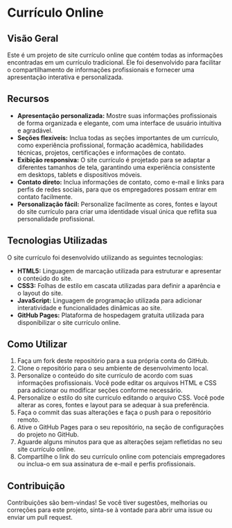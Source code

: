 # Currículo Online

## Visão Geral

Este é um projeto de site currículo online que contém todas as informações encontradas em um currículo tradicional. Ele foi desenvolvido para facilitar o compartilhamento de informações profissionais e fornecer uma apresentação interativa e personalizada.

## Recursos

- **Apresentação personalizada:** Mostre suas informações profissionais de forma organizada e elegante, com uma interface de usuário intuitiva e agradável.
- **Seções flexíveis:** Inclua todas as seções importantes de um currículo, como experiência profissional, formação acadêmica, habilidades técnicas, projetos, certificações e informações de contato.
- **Exibição responsiva:** O site currículo é projetado para se adaptar a diferentes tamanhos de tela, garantindo uma experiência consistente em desktops, tablets e dispositivos móveis.
- **Contato direto:** Inclua informações de contato, como e-mail e links para perfis de redes sociais, para que os empregadores possam entrar em contato facilmente.
- **Personalização fácil:** Personalize facilmente as cores, fontes e layout do site currículo para criar uma identidade visual única que reflita sua personalidade profissional.

## Tecnologias Utilizadas

O site currículo foi desenvolvido utilizando as seguintes tecnologias:

- **HTML5:** Linguagem de marcação utilizada para estruturar e apresentar o conteúdo do site.
- **CSS3:** Folhas de estilo em cascata utilizadas para definir a aparência e o layout do site.
- **JavaScript:** Linguagem de programação utilizada para adicionar interatividade e funcionalidades dinâmicas ao site.
- **GitHub Pages:** Plataforma de hospedagem gratuita utilizada para disponibilizar o site currículo online.

## Como Utilizar

1. Faça um fork deste repositório para a sua própria conta do GitHub.
2. Clone o repositório para o seu ambiente de desenvolvimento local.
3. Personalize o conteúdo do site currículo de acordo com suas informações profissionais. Você pode editar os arquivos HTML e CSS para adicionar ou modificar seções conforme necessário.
4. Personalize o estilo do site currículo editando o arquivo CSS. Você pode alterar as cores, fontes e layout para se adequar à sua preferência.
5. Faça o commit das suas alterações e faça o push para o repositório remoto.
6. Ative o GitHub Pages para o seu repositório, na seção de configurações do projeto no GitHub.
7. Aguarde alguns minutos para que as alterações sejam refletidas no seu site currículo online.
8. Compartilhe o link do seu currículo online com potenciais empregadores ou inclua-o em sua assinatura de e-mail e perfis profissionais.

## Contribuição

Contribuições são bem-vindas! Se você tiver sugestões, melhorias ou correções para este projeto, sinta-se à vontade para abrir uma issue ou enviar um pull request.
